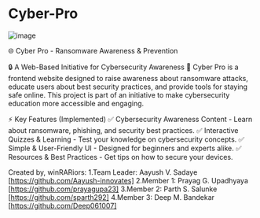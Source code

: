 # Cyber-Pro

![image](https://github.com/user-attachments/assets/52b2390e-991f-4707-81c7-49bb3e344f94)

🌐 Cyber Pro - Ransomware Awareness & Prevention

🔒 A Web-Based Initiative for Cybersecurity Awareness
🚀 Cyber Pro is a frontend website designed to raise awareness about ransomware attacks, educate users about best security practices, and provide tools for staying safe online. This project is part of an initiative to make cybersecurity education more accessible and engaging.

⚡ Key Features (Implemented)
✅ Cybersecurity Awareness Content - Learn about ransomware, phishing, and security best practices.
✅ Interactive Quizzes & Learning - Test your knowledge on cybersecurity concepts.
✅ Simple & User-Friendly UI - Designed for beginners and experts alike.
✅ Resources & Best Practices - Get tips on how to secure your devices.

Created by, winRARiors:
1.Team Leader: Aayush V. Sadaye [https://github.com/Aayush-innovates]
2.Member 1: Prayag G. Upadhyaya [https://github.com/prayagupa23]
3.Member 2: Parth S. Salunke [https://github.com/sparth292]
4.Member 3: Deep M. Bandekar [https://github.com/Deep061007]
